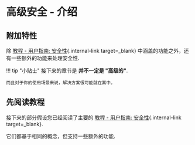 # 高级安全 - 介绍

## 附加特性

除 [教程 - 用户指南: 安全性](../../tutorial/security/){.internal-link target=_blank} 中涵盖的功能之外，还有一些额外的功能来处理安全性.

!!! tip "小贴士"
    接下来的章节是 **并不一定是 "高级的"**.

    而且对于你的使用场景来说，解决方案很可能就在其中。

## 先阅读教程

接下来的部分假设您已经阅读了主要的 [教程 - 用户指南: 安全性](../../tutorial/security/){.internal-link target=_blank}.

它们都基于相同的概念，但支持一些额外的功能.
